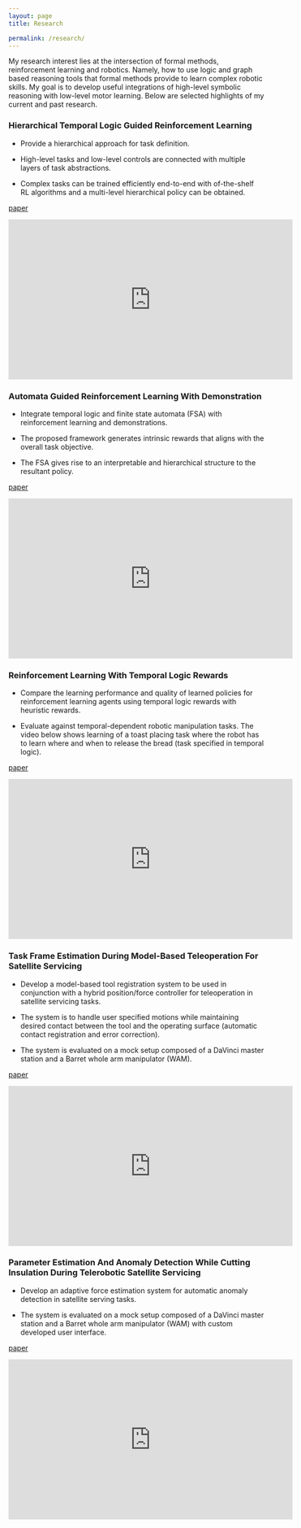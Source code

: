 ```yaml
---
layout: page
title: Research

permalink: /research/
---
```


My research interest lies at the intersection of formal methods, reinforcement learning and robotics. Namely, how to use logic and graph based reasoning tools that formal methods provide to learn complex robotic skills. My goal is to develop useful integrations of high-level symbolic reasoning with low-level motor learning. Below are selected highlights of my current and past research.

### Hierarchical Temporal Logic Guided Reinforcement Learning

- Provide a hierarchical approach for task definition.

- High-level tasks and low-level controls are connected with multiple layers of task abstractions.

- Complex tasks can be trained efficiently end-to-end with of-the-shelf RL algorithms and a multi-level hierarchical policy can be obtained.

[paper](/assets/pdf/publications/Hierarchical_Temporal_Logic_Guided_Reinforcement_Learning.pdf)

<iframe width="560" height="315" src="https://www.youtube.com/embed/9z1Mn36qGo0" frameborder="0" allow="accelerometer; autoplay; encrypted-media; gyroscope; picture-in-picture" allowfullscreen></iframe>

### Automata Guided Reinforcement Learning With Demonstration

- Integrate temporal logic and finite state automata (FSA) with reinforcement learning and demonstrations.

- The proposed framework generates intrinsic rewards that aligns with the overall task objective.

- The FSA gives rise to an interpretable and hierarchical structure to the resultant policy.

[paper](/assets/pdf/publications/Automata_Guided_Reinforcement_Learning_With_Demonstrations.pdf)

<iframe width="560" height="315" src="https://www.youtube.com/embed/wkOPoajZkgQ" frameborder="0" allow="accelerometer; autoplay; encrypted-media; gyroscope; picture-in-picture" allowfullscreen></iframe>

### Reinforcement Learning With Temporal Logic Rewards

- Compare the learning performance and quality of learned policies for reinforcement learning agents using temporal logic rewards with heuristic rewards.

- Evaluate against temporal-dependent robotic manipulation tasks. The video below shows learning of a toast placing task where the robot has to learn where and when to release the bread (task specified in temporal logic).

[paper](/assets/pdf/publications/Reinforcement_Learning_With_Temporal_Logic_Rewards.pdf)

<iframe width="560" height="315" src="https://www.youtube.com/embed/63KcYnNbOi0" frameborder="0" allow="accelerometer; autoplay; encrypted-media; gyroscope; picture-in-picture" allowfullscreen></iframe>


### Task Frame Estimation During Model-Based Teleoperation For Satellite Servicing

- Develop a model-based tool registration system to be used in conjunction with a hybrid position/force controller for teleoperation in satellite servicing tasks.

- The system is to handle user specified motions while maintaining desired contact between the tool and the operating surface (automatic contact registration and error correction).

- The system is evaluated on a mock setup composed of a DaVinci master station and a Barret whole arm manipulator (WAM).
 
 [paper](/assets/pdf/publications/adaptive_parameter_estimation.pdf)

<iframe width="560" height="315" src="https://www.youtube.com/embed/V0Z7FBS7f5k" frameborder="0" allow="accelerometer; autoplay; encrypted-media; gyroscope; picture-in-picture" allowfullscreen></iframe>

### Parameter Estimation And Anomaly Detection While Cutting Insulation During Telerobotic Satellite Servicing

- Develop an adaptive force estimation system for automatic anomaly detection in satellite serving tasks.

- The system is evaluated on a mock setup composed of a DaVinci master station and a Barret whole arm manipulator (WAM) with custom developed user interface.


[paper](/assets/pdf/publications/adaptive_parameter_estimation.pdf)

<iframe width="560" height="315" src="https://www.youtube.com/embed/p6cjjAT3f20" frameborder="0" allow="accelerometer; autoplay; encrypted-media; gyroscope; picture-in-picture" allowfullscreen></iframe>


